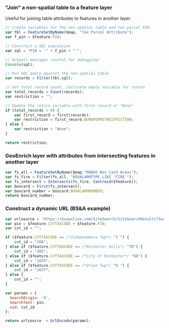 ### "Join" a non-spatial table to a feature layer
Useful for joining table attributes to features in another layer.

```javascript
// Create variables for the non-spatial table and tax parcel PIN
var tbl = FeatureSetByName($map, "Tax Parcel Attribute");
var f_pin = $feature.PIN;

// Construct a SQL expression
var sql = "PIN = '" + f_pin + "'";

// Outputs messages (useful for debugging)
Console(sql);

// Run SQL query against the non-spatial table 
var records = Filter(tbl,sql);

// Get total record count, instinate empty variable for return
var total_records = Count(records);
var restriction = "";

// Update the return variable with first record or "None"
if (total_records > 0) {
    var first_record = first(records);
    var restriction = first_record.BURNPERMITRESTRICTION;
} else {
    var restriction = "None";
}

return restriction;
```

### GeoEnrich layer with attributes from intersecting features in another layer

```javascript
var fs_all = FeatureSetByName($map,"MABAS Box Card Areas");
var fs_fire = Filter(fs_all, "BOXALARMTYPE LIKE 'FIRE'");
var fs_intersect = Intersects(fs_fire, Centroid($feature));
var boxcard = First(fs_intersect);
var boxcard_number = boxcard.BOXALARMNUMBER;
return boxcard_number;
```

### Construct a dynamic URL (BS&A example)

```javascript
var urlsource = 'https://bsaonline.com/SiteSearch/SiteSearchResults?SearchCategory=Parcel+Number&';
var pin = $feature.CVTTAXCODE + $feature.PIN;
var cvt_id = "";

if ($feature.CVTTAXCODE == /*Independence Twp*/ "J ") {
    cvt_id = "268";
} else if ($feature.CVTTAXCODE == /*Rochester Hills*/ "70") {
    cvt_id = "385";
} else if ($feature.CVTTAXCODE == /*City of Rochester*/ "68") {
    cvt_id = "1655";
} else if ($feature.CVTTAXCODE == /*Orion Twp*/ "O ") {
    cvt_id = "1637";
} else {
    cvt_id = "";
}

var params = {
  SearchOrigin: '0',
  SearchText: pin,
  uid: cvt_id
};

return urlsource  + UrlEncode(params);
```
